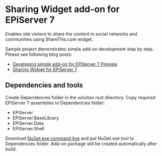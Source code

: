 Sharing Widget add-on for EPiServer 7
=====================================
Enables site visitors to share the content in social networks and communities using ShareThis.com widget.

Sample project demonstrates simple add-on development step by step. Please see following blog posts:
- [Developing simple add-on for EPiServer 7 Preview](http://dmytroduk.com/techblog/developing-simple-add-on-for-episerver-7-preview)
- [Sharing Widget for EPiServer 7](http://dmytroduk.com/techblog/sharing-widget-for-episerver-7)

Dependencies and tools
------------
Create Dependencies folder in the solution root directory. Copy required EPiServer 7 assemblies to Dependencies folder:
- EPiServer
- EPiServer.BaseLibrary
- EPiServer.Data 
- EPiServer.Shell

Download [NuGet.exe command line](http://nuget.codeplex.com/releases) and put NuGet.exe tool to Dependencies folder. Add-on package will be created automatically after build.
